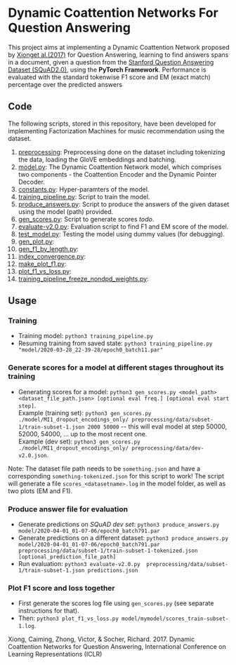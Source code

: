 # Dynamic Coattention Networks For Question Answering

This project aims at implementing a Dynamic Coattention Network proposed by [Xionget al.(2017)](https://arxiv.org/abs/1611.01604) for Question Answering, learning to find answers spans in a document, given a question from the [Stanford Question Answering Dataset (SQuAD2.0)](https://rajpurkar.github.io/SQuAD-explorer/), using the **PyTorch Framework**. Performance is evaluated with the standard tokenwise F1 score and EM (exact match) percentage over the predicted answers

## Code
The following scripts, stored in this repository, have been developed for implementing Factorization Machines for music recommendation using the dataset.
1. [preprocessing](https://github.com/asmitapoddar/question-answering-dcn/tree/master/preprocessing): Preprocessing done on the dataset including tokenizing the data, loading the GloVE embeddings and batching.    
2. [model.py](https://github.com/asmitapoddar/question-answering-dcn/blob/master/model.py): The Dynamic Coattention Network model, which comprises two components - the Coattention Encoder and the Dynamic Pointer Decoder.  
3. [constants.py](https://github.com/asmitapoddar/question-answering-dcn/blob/master/constants.py): Hyper-paramters of the model.  
4. [training_pipeline.py](https://github.com/asmitapoddar/question-answering-dcn/blob/master/training_pipeline.py): Script to train the model.  
5. [produce_answers.py](https://github.com/asmitapoddar/question-answering-dcn/blob/master/produce_answers.py): Script to produce the answers of the given dataset using the model (path) provided.    
6. [gen_scores.py](https://github.com/asmitapoddar/question-answering-dcn/blob/master/gen_scores.py): Script to generate scores *todo*. 
7. [evaluate-v2.0.py](https://github.com/asmitapoddar/question-answering-dcn/blob/master/evaluate-v2.0.py): Evaluation script to find F1 and EM score of the model.   
8. [test_model.py](https://github.com/asmitapoddar/question-answering-dcn/blob/master/test_model.py): Testing the model using dummy values (for debugging).    
9. [gen_plot.py](https://github.com/asmitapoddar/question-answering-dcn/blob/master/gen_plot.py):   
10. [gen_f1_by_length.py](https://github.com/asmitapoddar/question-answering-dcn/blob/master/gen_f1_by_length.py):   
11. [index_convergence.py](https://github.com/asmitapoddar/question-answering-dcn/blob/master/index_convergence.py):   
12. [make_plot_f1.py](https://github.com/asmitapoddar/question-answering-dcn/blob/master/make_plot_f1.py):   
13. [plot_f1_vs_loss.py](https://github.com/asmitapoddar/question-answering-dcn/blob/master/plot_f1_vs_loss.py):   
14. [training_pipeline_freeze_nondpd_weights.py](https://github.com/asmitapoddar/question-answering-dcn/blob/master/training_pipeline_freeze_nondpd_weights.py):   

## Usage

### Training
* Training model: `python3 training_pipeline.py`
* Resuming training from saved state: `python3 training_pipeline.py "model/2020-03-28_22-39-28/epoch0_batch11.par"`

### Generate scores for a model at different stages throughout its training
* Generating scores for a model: `python3 gen_scores.py <model_path> <dataset_file_path.json> [optional eval freq.] [optional eval start step]`.   
Example (training set): `python3 gen_scores.py ./model/MI1_dropout_encodings_only/ preprocessing/data/subset-1/train-subset-1.json 2000 50000` -- this will eval model at step 50000, 52000, 54000, ... up to the most recent one.   
Example (dev set): `python3 gen_scores.py ./model/MI1_dropout_encodings_only/ preprocessing/data/dev-v2.0.json`. 

Note: The dataset file path needs to be `something.json` and have a corresponding `something-tokenized.json` for this script to work!
The script will generate a file `scores_<datasetname>.log` in the model folder, as well as two plots (EM and F1).

### Produce answer file for evaluation
* Generate predictions on *SQuAD dev set*: `python3 produce_answers.py model/2020-04-01_01-07-06/epoch0_batch791.par`
* Generate predictions on a different dataset: `python3 produce_answers.py model/2020-04-01_01-07-06/epoch0_batch791.par preprocessing/data/subset-1/train-subset-1-tokenized.json [optional_prediction_file_path]`
* Run evaluation: `python3 evaluate-v2.0.py  preprocessing/data/subset-1/train-subset-1.json predictions.json`

### Plot F1 score and loss together
* First generate the scores log file using `gen_scores.py` (see separate instructions for that).
* Then: `python3 plot_f1_vs_loss.py model/mymodel/scores_train-subset-1.log`. 


Xiong, Caiming, Zhong, Victor, & Socher, Richard. 2017.  Dynamic Coattention Networks for Question Answering, International Conference on Learning Representations (ICLR) 
